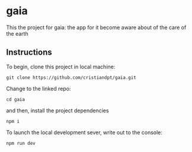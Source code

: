 # gaia
This the project for gaia: the app for it become aware about of the care of the earth

## Instructions

To begin, clone this project in local machine:

```
git clone https://github.com/cristiandpt/gaia.git
```
Change to the linked repo:

```
cd gaia
```

and then, install the project dependencies

```
npm i
```

To launch the local development sever, write out to the console:

```
npm run dev
```